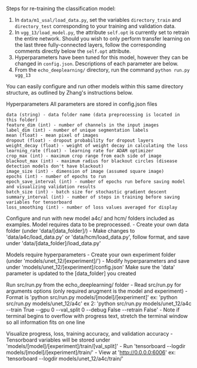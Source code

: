 Steps for re-training the classification model:
1) In `data/m1_usal/load_data.py`, set the variables `directory_train` and `directory_test` corresponding to your training and validation data.
2) In `vgg_13/load_model.py`, the attribute `self.opt` is currently set to retrain the entire network. Should you wish to only perform transfer learning on the last three fully-connected layers, follow the corresponding comments directly below the `self.opt` attribute.
3) Hyperparameters have been tuned for this model, however they can be changed in `config.json`. Descriptions of each parameter are below.
4) From the `echo_deeplearning/` directory, run the command ```python run.py vgg_13```

You can easily configure and run other models within this same directory structure, as outlined by Zhang's instructions below.


Hyperparameters
    All parameters are stored in config.json files

    data (string) - data folder name (data preprocessing is located in this folder)
    feature_dim (int) - number of channels in the input images
    label_dim (int) - number of unique segmentation labels
    mean (float) - mean pixel of images
    dropout (float) - dropout probability for dropout layers
    weight_decay (float) - weight of weight decay in calculating the loss
    learning_rate (float) - learning rate for ADAM optimizer
    crop_max (int) - maximum crop range from each side of image
    blackout_max (int) - maximum radius for blackout circles (disease detection models don't have blackout)
    image_size (int) - dimension of image (assumed square image)
    epochs (int) - number of epochs to run
    epoch_save_interval (int) - number of epochs run before saving model and visualizing validation results
    batch_size (int) - batch size for stochastic gradient descent
    summary_interval (int) - number of steps in training before saving variables for tensorboard
    loss_smoothing (int) - number of loss values averaged for display


Configure and run with new model
    a4c/ and hcm/ folders included as examples. 
    Model requires data to be preprocessed. 
        - Create your own data folder (under 'data/[data_folder]/)
        - Make changes to 'data/a4c/load_data.py' or 'data/hcm/load_data.py', follow format, and save under 'data/[data_folder]/load_data.py'

Models require hyperparameters
        - Create your own experiment folder (under 'models/unet_12/[experiment]/')
        - Modify hyperparameters and save under 'models/unet_12/[experiment]/config.json'
            Make sure the 'data' parameter is updated to the [data_folder] you created

Run src/run.py from the echo_deeplearning/ folder 
        - Read src/run.py for arguments options (only required arugment is the model and experiment)
        - Format is 'python src/run.py models/[model]/[experiment]'
            ex: 'python src/run.py models/unet_12/a4c'
            ex 2: 'python src/run.py models/unet_12/a4c --train True --gpu 0 --val_split 0 --debug False --retrain False' 
    - Note if terminal begins to overflow with progress text, stretch the terminal window so all information fits on one line

Visualize progress, loss, training accuracy, and validation accuracy
        - Tensorboard variables will be stored under 'models/[model]/[experiment]/train/[val_split]'
        - Run 'tensorboard --logdir models/[model]/[experiment]/train/'
        - View at 'http://0.0.0.0:6006'
        ex: 'tensorboard --logdir models/unet_12/a4c/train/'
